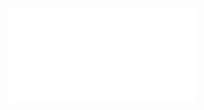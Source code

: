 ![](/Notatki/Semestr%203/Języki%20programowania/Wykłady/Wykład%203/Wyk03-jvm-dziedziczenie-interfejsy-TK.pdf)